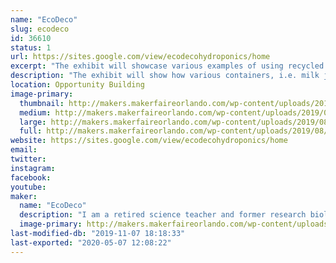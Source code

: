 ```yaml
---
name: "EcoDeco"
slug: ecodeco
id: 36610
status: 1
url: https://sites.google.com/view/ecodecohydroponics/home
excerpt: "The exhibit will showcase various examples of using recycled containers for set and forget hydroponics."
description: "The exhibit will show how various containers, i.e. milk jugs, food delivery trays, storage boxes, can be used as growth containers for set and forget hydroponics. Additionally some containers are decoupaged with recycled materials as a means to add an artistic touch to a patio setting. The intent is to show how anyone, regardless of whether one lives in a house or an apartment, can grow their own food."
location: Opportunity Building
image-primary:
  thumbnail: http://makers.makerfaireorlando.com/wp-content/uploads/2019/08/IMG_2835-2-150x150.jpg
  medium: http://makers.makerfaireorlando.com/wp-content/uploads/2019/08/IMG_2835-2-250x300.jpg
  large: http://makers.makerfaireorlando.com/wp-content/uploads/2019/08/IMG_2835-2-854x1024.jpg
  full: http://makers.makerfaireorlando.com/wp-content/uploads/2019/08/IMG_2835-2.jpg
website: https://sites.google.com/view/ecodecohydroponics/home
email: 
twitter: 
instagram: 
facebook: 
youtube: 
maker:
  name: "EcoDeco"
  description: "I am a retired science teacher and former research biologist. In my retirement, I have explored a number of interests, gardening being one of them. In 2013, I became a master gardener for Seminole county. I have been involved in a variety of projects and one of my favorites is \"set and forget\" hydroponics. With this interest and my passion for promoting recycling, I have put a different spin on the method in an attempt to make it visually appealing and practical for anyone to grow their own food. "
  image-primary: http://makers.makerfaireorlando.com/wp-content/uploads/2019/08/DSC_1348-683x1024.jpg
last-modified-db: "2019-11-07 18:18:33"
last-exported: "2020-05-07 12:08:22"
---
```


